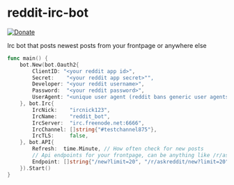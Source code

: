 # reddit-irc-bot

[![Donate](https://dl.ugjka.net/Donate-PayPal-green.svg)](https://www.paypal.me/ugjka)

Irc bot that posts newest posts from your frontpage or anywhere else

```go
func main() {
    bot.New(bot.Oauth2{
        ClientID: "<your reddit app id>",
        Secret:    "<your reddit app secret>"",
        Developer: "<your reddit username>",
        Password:  "<your reddit password>",
        UserAgent: "<unique user agent (reddit bans generic user agents)>",
    }, bot.Irc{
        IrcNick:    "ircnick123",
        IrcName:    "reddit_bot",
        IrcServer:  "irc.freenode.net:6666",
        IrcChannel: []string{"#testchannel875"},
        IrcTLS:     false,
    }, bot.API{
        Refresh:  time.Minute, // How often check for new posts
        // Api endpoints for your frontpage, can be anything like /r/askreddit/new
        Endpoint: []string{"/new?limit=20", "/r/askreddit/new?limit=20", "/me/m/mymulti/new?limit=20"}
    }).Start()
}
```
